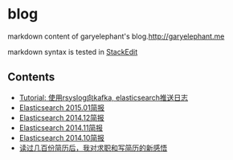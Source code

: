 blog
====

markdown content of garyelephant's blog.http://garyelephant.me

markdown syntax is tested in [StackEdit](https://stackedit.io/)


Contents
---
* [Tutorial: 使用rsyslog向kafka, elasticsearch推送日志](./power_rsyslog_with_kafka_es.md)
* [Elasticsearch 2015.01简报](./elasticsearch_brief.2015.01.md)
* [Elasticsearch 2014.12简报](./elasticsearch_brief.2014.12.md)
* [Elasticsearch 2014.11简报](./elasticsearch_brief.2014.11.md)
* [Elasticsearch 2014.10简报](./elasticsearch_brief.2014.10.md)
* [读过几百份简历后，我对求职和写简历的新感悟](./new_thoughts_of_career_and_resume.md)
